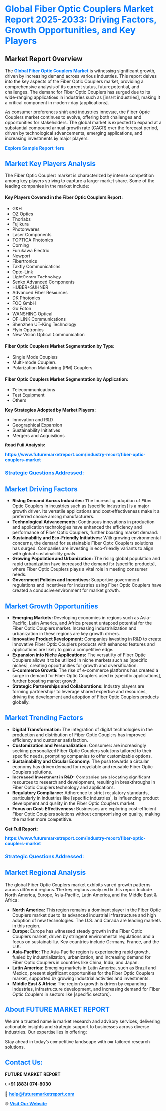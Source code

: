 <h1 style="color: #007BFF;">Global Fiber Optic Couplers Market Report 2025-2033: Driving Factors, Growth Opportunities, and Key Players</h1>

<section id="overview">
<h2>Market Report Overview</h2>
<p>The <a href="https://www.futuremarketreport.com/industry-report/fiber-optic-couplers-market" style="color: #007BFF; text-decoration: none;"><strong>Global Fiber Optic Couplers Market</strong></a> is witnessing significant growth, driven by increasing demand across various industries. This report delves into the key aspects of the Fiber Optic Couplers market, providing a comprehensive analysis of its current status, future potential, and challenges. The demand for Fiber Optic Couplers has surged due to its wide-ranging applications in industries such as [insert industries], making it a critical component in modern-day [applications].</p>
<p>As consumer preferences shift and industries innovate, the Fiber Optic Couplers market continues to evolve, offering both challenges and opportunities for stakeholders. The global market is expected to expand at a substantial compound annual growth rate (CAGR) over the forecast period, driven by technological advancements, emerging applications, and increasing investments by major players.</p>
</section>

<section id="overview">
<p><a href="https://www.futuremarketreport.com/request-sample/reportId=82480" style="color: #007BFF; text-decoration: none;"><strong>Explore Sample Report Here</strong></a></p>
</section>

<section id="key-players">
<h2 style="color: #007BFF;">Market Key Players Analysis</h2>
<p>The Fiber Optic Couplers market is characterized by intense competition among key players striving to capture a larger market share. Some of the leading companies in the market include:</p>
<h4>Key Players Covered in the Fiber Optic Couplers Report:</h4>
<ul><li>G&amp;H</li><li>OZ Optics</li><li>Thorlabs</li><li>Fujikura</li><li>Photonwares</li><li>Laser Components</li><li>TOPTICA Photonics</li><li>Corning</li><li>Furukawa Electric</li><li>Newport</li><li>Fibertronics</li><li>Takfly Communications</li><li>Opto-Link</li><li>LightComm Technology</li><li>Senko Advanced Components</li><li>HUBER+SUHNER</li><li>Advanced Fiber Resources</li><li>DK Photonics</li><li>FOC GmbH</li><li>Go!Foton</li><li>WANSHING Optical</li><li>OF-LINK Communications</li><li>Shenzhen UT-King Technology</li><li>Flyin Optronics</li><li>New Vision Optical Communication</li></ul>
<h4>Fiber Optic Couplers Market Segmentation by Type:</h4>
<ul><li>Single Mode Couplers</li><li>Multi-mode Couplers</li><li>Polarization Maintaining (PM) Couplers</li></ul>

<h4>Fiber Optic Couplers Market Segmentation by Application:</h4>
<ul><li>Telecommunications</li><li>Test Equipment</li><li>Others</li></ul>
<p><strong>Key Strategies Adopted by Market Players:</strong></p>
<ul>
<li>Innovation and R&D</li>
<li>Geographical Expansion</li>
<li>Sustainability Initiatives</li>
<li>Mergers and Acquisitions</li>
</ul>
</section>

<section>
<p><strong>Read Full Analysis: </strong></p><a href="https://www.futuremarketreport.com/industry-report/fiber-optic-couplers-market" style="color: #007BFF; text-decoration: none;"><strong>https://www.futuremarketreport.com/industry-report/fiber-optic-couplers-market</strong></a>
<h3 style="color: #007BFF;">Strategic Questions Addressed:</h3>
</section>

<section id="driving-factors">
<h2 style="color: #007BFF;">Market Driving Factors</h2>
<ul>
<li><strong>Rising Demand Across Industries:</strong> The increasing adoption of Fiber Optic Couplers in industries such as [specific industries] is a major growth driver. Its versatile applications and cost-effectiveness make it a preferred choice among manufacturers.</li>
<li><strong>Technological Advancements:</strong> Continuous innovations in production and application technologies have enhanced the efficiency and performance of Fiber Optic Couplers, further boosting market demand.</li>
<li><strong>Sustainability and Eco-Friendly Initiatives:</strong> With growing environmental concerns, the demand for sustainable Fiber Optic Couplers solutions has surged. Companies are investing in eco-friendly variants to align with global sustainability goals.</li>
<li><strong>Growing Population and Urbanization:</strong> The rising global population and rapid urbanization have increased the demand for [specific products], where Fiber Optic Couplers plays a vital role in meeting consumer needs.</li>
<li><strong>Government Policies and Incentives:</strong> Supportive government regulations and incentives for industries using Fiber Optic Couplers have created a conducive environment for market growth.</li>
</ul>
</section>

<section id="growth-opportunities">
<h2 style="color: #007BFF;">Market Growth Opportunities</h2>
<ul>
<li><strong>Emerging Markets:</strong> Developing economies in regions such as Asia-Pacific, Latin America, and Africa present untapped potential for the Fiber Optic Couplers market. Increasing industrialization and urbanization in these regions are key growth drivers.</li>
<li><strong>Innovative Product Development:</strong> Companies investing in R&D to create innovative Fiber Optic Couplers products with enhanced features and applications are likely to gain a competitive edge.</li>
<li><strong>Expansion into Niche Applications:</strong> The versatility of Fiber Optic Couplers allows it to be utilized in niche markets such as [specific niches], creating opportunities for growth and diversification.</li>
<li><strong>E-commerce Growth:</strong> The rise of e-commerce platforms has created a surge in demand for Fiber Optic Couplers used in [specific applications], further boosting market growth.</li>
<li><strong>Strategic Partnerships and Collaborations:</strong> Industry players are forming partnerships to leverage shared expertise and resources, driving the development and adoption of Fiber Optic Couplers products globally.</li>
</ul>
</section>

<section id="trending-factors">
<h2 style="color: #007BFF;">Market Trending Factors</h2>
<ul>
<li><strong>Digital Transformation:</strong> The integration of digital technologies in the production and distribution of Fiber Optic Couplers has improved efficiency and customer satisfaction.</li>
<li><strong>Customization and Personalization:</strong> Consumers are increasingly seeking personalized Fiber Optic Couplers solutions tailored to their specific needs, prompting companies to offer customizable options.</li>
<li><strong>Sustainability and Circular Economy:</strong> The push towards a circular economy has driven demand for recyclable and reusable Fiber Optic Couplers solutions.</li>
<li><strong>Increased Investment in R&D:</strong> Companies are allocating significant resources to research and development, resulting in breakthroughs in Fiber Optic Couplers technology and applications.</li>
<li><strong>Regulatory Compliance:</strong> Adherence to strict regulatory standards, particularly in industries like [specific industries], is influencing product development and quality in the Fiber Optic Couplers market.</li>
<li><strong>Focus on Cost-Effectiveness:</strong> Businesses are exploring cost-efficient Fiber Optic Couplers solutions without compromising on quality, making the market more competitive.</li>
</ul>
</section>

<section>
<p><strong>Get Full Report: </strong></p><a href="https://www.futuremarketreport.com/industry-report/fiber-optic-couplers-market" style="color: #007BFF; text-decoration: none;"><strong>https://www.futuremarketreport.com/industry-report/fiber-optic-couplers-market</strong></a>
<h3 style="color: #007BFF;">Strategic Questions Addressed:</h3>
</section>


<section id="regional-analysis">
<h2 style="color: #007BFF;">Market Regional Analysis</h2>
<p>The global Fiber Optic Couplers market exhibits varied growth patterns across different regions. The key regions analyzed in this report include North America, Europe, Asia-Pacific, Latin America, and the Middle East & Africa:</p>
<ul>
<li><strong>North America:</strong> This region remains a dominant player in the Fiber Optic Couplers market due to its advanced industrial infrastructure and high adoption of new technologies. The U.S. and Canada are leading markets in this region.</li>
<li><strong>Europe:</strong> Europe has witnessed steady growth in the Fiber Optic Couplers market, driven by stringent environmental regulations and a focus on sustainability. Key countries include Germany, France, and the U.K.</li>
<li><strong>Asia-Pacific:</strong> The Asia-Pacific region is experiencing rapid growth, fueled by industrialization, urbanization, and increasing demand for Fiber Optic Couplers in countries like China, India, and Japan.</li>
<li><strong>Latin America:</strong> Emerging markets in Latin America, such as Brazil and Mexico, present significant opportunities for the Fiber Optic Couplers market, supported by growing industrial activities and investments.</li>
<li><strong>Middle East & Africa:</strong> The region’s growth is driven by expanding industries, infrastructure development, and increasing demand for Fiber Optic Couplers in sectors like [specific sectors].</li>
</ul>
</section>

<footer>
<h2 style="color: #007BFF;">About FUTURE MARKET REPORT</h2>
<p>We are a trusted name in market research and advisory services, delivering actionable insights and strategic support to businesses across diverse industries. Our expertise lies in offering:</p>

<p>Stay ahead in today’s competitive landscape with our tailored research solutions.</p>

<h2 style="color: #007BFF;">Contact Us:</h2>
<p><strong>FUTURE MARKET REPORT</strong></p>
<p>📞 <strong>+91 (883) 074-8030</strong></p>
<p>📧 <strong><a href="mailto:help@futuremarketreport.com" style="color: #007BFF;">help@futuremarketreport.com</a></strong></p>
<p>🌐 <strong><a href="https://www.futuremarketreport.com/" style="color: #007BFF;">Visit Our Website</a></strong></p>
</footer>